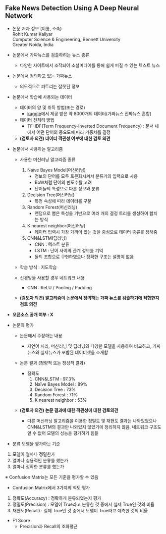 ## Fake News Detection Using A Deep Neural Network

* 논문 저자 정보 (이름, 소속)   
Rohit Kumar Kaliyar   
Computer Science & Engineering, Bennett University   
Greater Noida, India   

* 논문에서 가짜뉴스를 검출하려는 뉴스 종류
  - 다양한 사이트에서 조작되어 소셜미디어를 통해 쉽게 퍼질 수 있는 텍스트 뉴스

* 논문에서 정의하고 있는 가짜뉴스
  - 의도적으로 퍼트리는 잘못된 정보

* 논문에서 학습에 사용되는 데이터
  - 데이터의 양 및 취득 방법(또는 경로)
    - [kaggle](https://www.kaggle.com)에서 제공 받은 약 8000개의 데이터(가짜뉴스 진짜뉴스 혼합)
  - 데이터 전처리 방법
    - TF-IDF(Term Frequency-Inverted Document Frequency) : 문서 내에서 어떤 단어의 중요도에 따라 가중치를 결정
  -  **(검토자 의견) 데이터 객관성 여부에 대한 검토 의견**  
  
* 논문에서 사용하는 알고리즘  
  - 사용한 머신러닝 알고리즘 종류 
    1. Naïve Bayes Model(머신러닝)
        - 정보의 단어를 모두 토큰화시켜서 분류기의 입력으로 사용
        - BoW처럼 단어의 빈도수를 고려
        - 단어들의 특성으로 다른 정보와 분류
    2. Decision Tree(머신러닝)
        - 특정 속성에 따라 데이터를 구분
    3. Random Forest(머신러닝)
        - 랜덤으로 뽑은 특성을 기반으로 여러 개의 결정 트리를 생성하여 합치는 방식
    4. K nearest neighbor(머신러닝)
        - 데이터 입력시 가장 가까이 있는 것을 중심으로 데이터 종류를 정해줌
    5. CNN&LSTM(딥러닝)
        - CNN : 텍스트 분류
        - LSTM : 단어 사이의 관계 정보를 기억
        - 둘의 조합으로 구현하였으나 정확한 구조는 설명이 없음

  - 학습 방식 : 지도학습
  - 신경망을 사용할 경우 네트워크 내용
    - CNN : ReLU / Pooling / Padding
  - **(검토자 의견) 알고리즘이 논문에서 정의하는 가짜 뉴스를 검출하기에 적합한지 검토 의견** 

* **오픈소스 공개 여부 : X**

* 논문의 평가
  - 논문에서 주장하는 내용 
    - 자연어 처리, 머신러닝 및 딥러닝의 다양한 모델을 사용하여 비교하고, 가짜뉴스와 실제뉴스가 포함된 데이터셋을 소개함

  - 논문 결과 (정량적 또는 정성적 결과)
    - 정확도
      1. CNN&LSTM : 97.3%
      2. Naïve Bayes Model : 89%
      3. Decision Tree : 73%
      4. Random Forest : 71%
      5. K nearest neighbor : 53%

  - **(검토자 의견) 논문 결과에 대한 객관성에 대한 검토의견** 
    - 다른 머신러닝 알고리즘을 이용한 정밀도 및 재현도 결과는 나와있었으나 CNN&LSTM의 결과만 나와있지 않았기에 정리하지 않음. 네트워크 구조도 알 수 없어 모델의 성능을 평가하기 힘듦

* 분류 모델을 평가하는 기준 
1. 모델이 얼마나 정밀한가
2. 얼마나 실용적인 분류를 했는가
3. 얼마나 정확한 분류를 했는가

※ Confusion Matrix는 모든 기준을 평가할 수 있음

* Confusion Matrix에서 3가지의 척도 평가
1. 정확도(Accuracy) : 정확하게 분류되었는지 평가
2. 정밀도(Precision) : 모델이 True라고 분류한 것 중에서 실제 True인 것의 비율
3. 재현도(Recall) : 실제 True인 것 중에서 모델이 True라고 예측한 것의 비율

* F1 Score
  - Precision과 Recall의 조화평균
